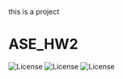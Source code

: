 this is a project
# ASE_HW2
![License](https://img.shields.io/github/license/apoorvacha/ASE_HW2)
![License](https://app.travis-ci.com/apoorvacha/ASE_HW1.svg?branch=master)
![License](https://img.shields.io/github/issues/apoorvacha/ASE_HW2?style=plastic)
